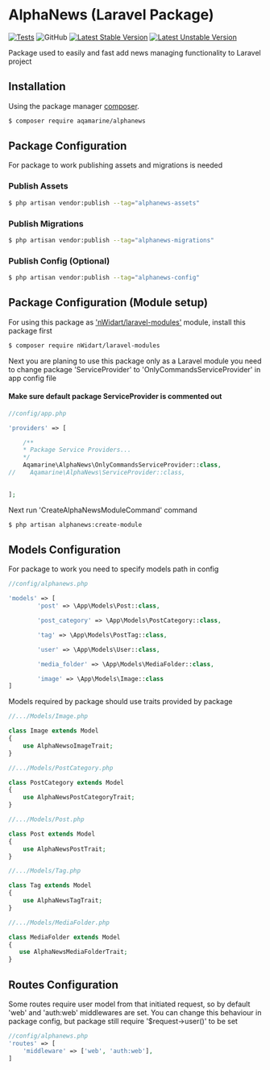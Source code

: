 # AlphaNews (Laravel Package)

[![Tests](https://github.com/Aqamarine228/AlphaNews/workflows/Test/badge.svg)](https://github.com/Aqamarine228/AlphaNews/actions)
![GitHub](https://img.shields.io/github/license/aqamarine228/alphanews)
[![Latest Stable Version](http://poser.pugx.org/aqamarine/alphanews/v)](https://packagist.org/packages/aqamarine/alphanews)
[![Latest Unstable Version](http://poser.pugx.org/aqamarine/alphanews/v/unstable)](https://github.com/Aqamarine228/AlphaNews)

[//]: # ([![PHP Version Require]&#40;http://poser.pugx.org/aqamarine/alphanews/require/php&#41;]&#40;https://packagist.org/packages/aqamarine/alphanews&#41;)

[//]: # ([![Dependents]&#40;http://poser.pugx.org/aqamarine/alphanews/dependents&#41;]&#40;https://packagist.org/packages/aqamarine/alphanews&#41;)


Package used to easily and fast add news managing functionality to Laravel project

## Installation

Using the package manager [composer](https://getcomposer.org).

```bash
$ composer require aqamarine/alphanews
```

## Package Configuration

For package to work publishing assets and migrations is needed

### Publish Assets

```bash
$ php artisan vendor:publish --tag="alphanews-assets"
```

### Publish Migrations

```bash
$ php artisan vendor:publish --tag="alphanews-migrations"
```

### Publish Config (Optional)

```bash
$ php artisan vendor:publish --tag="alphanews-config"
```

## Package Configuration (Module setup)

For using this package as ['nWidart/laravel-modules'](https://github.com/nWidart/laravel-modules) module, install this
package first

```bash
$ composer require nWidart/laravel-modules
```

Next you are planing to use this package only as a Laravel module you need to
change package 'ServiceProvider' to 'OnlyCommandsServiceProvider' in app config file

#### Make sure default package ServiceProvider is commented out

```php
//config/app.php

'providers' => [

    /**
    * Package Service Providers...
    */
    Aqamarine\AlphaNews\OnlyCommandsServiceProvider::class,
//    Aqamarine\AlphaNews\ServiceProvider::class,

    
];
```

Next run 'CreateAlphaNewsModuleCommand' command

```bash
$ php artisan alphanews:create-module
```

## Models Configuration

For package to work you need to specify models path in config

```php
//config/alphanews.php

'models' => [
        'post' => \App\Models\Post::class,

        'post_category' => \App\Models\PostCategory::class,

        'tag' => \App\Models\PostTag::class,

        'user' => \App\Models\User::class,

        'media_folder' => \App\Models\MediaFolder::class,

        'image' => \App\Models\Image::class
]
```

Models required by package should use traits provided by package

```php
//.../Models/Image.php

class Image extends Model
{
    use AlphaNewsoImageTrait;
}

//.../Models/PostCategory.php

class PostCategory extends Model
{
    use AlphaNewsPostCategoryTrait;
}

//.../Models/Post.php

class Post extends Model
{
    use AlphaNewsPostTrait;
}

//.../Models/Tag.php

class Tag extends Model
{
    use AlphaNewsTagTrait;
}

//.../Models/MediaFolder.php

class MediaFolder extends Model
{
   use AlphaNewsMediaFolderTrait;
}
```

## Routes Configuration

Some routes require user model from that initiated request, so by default 'web' and 'auth:web' middlewares are set. You
can change
this behaviour in package config, but package still require '$request->user()' to be set

```php
//config/alphanews.php
'routes' => [
    'middleware' => ['web', 'auth:web'],
]
```


